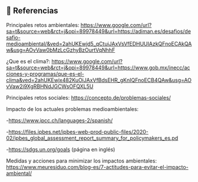 ## 📖 **Referencias**

Principales retos ambientales: https://www.google.com/url?sa=t&source=web&rct=j&opi=89978449&url=https://adiman.es/desafios/desafio-medioambiental/&ved=2ahUKEwjd5_qCtuiJAxVsVfEDHUUIAzkQFnoECAkQAw&usg=AOvVaw0bMzLcGzhyBzOurtVqNhhF

¿Que es el clima?: https://www.google.com/url?sa=t&source=web&rct=j&opi=89978449&url=https://www.gob.mx/inecc/acciones-y-programas/que-es-el-clima&ved=2ahUKEwjx482KuOiJAxVfBdsEHR_gKnIQFnoECB4QAw&usg=AOvVaw2i9XgRBHNdJGCWsOFQXL5U

Principales retos sociales: https://concepto.de/problemas-sociales/

Impacto de los actuales problemas medioambientales:

-https://www.ipcc.ch/languages-2/spanish/

-https://files.ipbes.net/ipbes-web-prod-public-files/2020-02/ipbes_global_assessment_report_summary_for_policymakers_es.pd

-https://sdgs.un.org/goals (página en inglés)

Medidas y acciones para minimizar los impactos ambientales: https://www.meuresiduo.com/blog-es/7-actitudes-para-evitar-el-impacto-ambiental/
